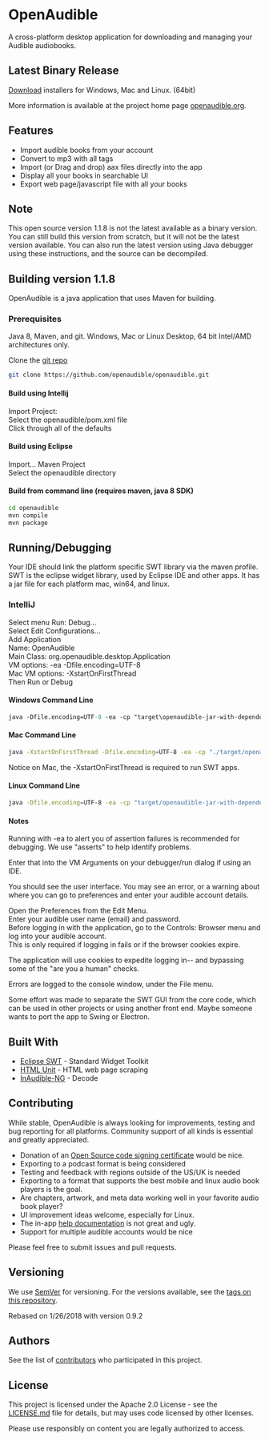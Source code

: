 # OpenAudible

A cross-platform desktop application for downloading and managing your Audible audiobooks.

## Latest Binary Release

[Download](https://openaudible.org) installers for Windows, Mac and Linux. (64bit)

More information is available at the project home page [openaudible.org](http://openaudible.org).

## Features

- Import audible books from your account
- Convert to mp3 with all tags
- Import (or Drag and drop) aax files directly into the app
- Display all your books in searchable UI
- Export web page/javascript file with all your books

## Note

This open source version 1.1.8 is not the latest available as a binary version.
You can still build this version from scratch, but it will not be the latest version available.
You can also run the latest version using Java debugger using these instructions, and the source can be decompiled.

## Building version 1.1.8

OpenAudible is a java application that uses Maven for building.

### Prerequisites

Java 8, Maven, and git. Windows, Mac or Linux Desktop, 64 bit Intel/AMD architectures only.

Clone the [git repo](https://github.com/openaudible/openaudible)

```bash
git clone https://github.com/openaudible/openaudible.git
```

#### Build using Intellij

Import Project: <br />
Select the openaudible/pom.xml file <br />
Click through all of the defaults

#### Build using Eclipse

Import... Maven Project<br />
Select the openaudible directory<br />

#### Build from command line (requires maven, java 8 SDK)

```bash
cd openaudible
mvn compile
mvn package
```

## Running/Debugging

Your IDE should link the platform specific SWT library via the maven profile.
SWT is the eclipse widget library, used by Eclipse IDE and other apps. It has a
jar file for each platform mac, win64, and linux.


### IntelliJ

Select menu Run: Debug...  <br />
Select Edit Configurations... <br />
Add Application <br />
Name: OpenAudible <br />
Main Class: org.openaudible.desktop.Application <br />
VM options: -ea -Dfile.encoding=UTF-8 <br />
Mac VM options: -XstartOnFirstThread <br />
Then Run or Debug <br />

#### Windows Command Line

```ps
java -Dfile.encoding=UTF-8 -ea -cp "target\openaudible-jar-with-dependencies.jar;swt\org.eclipse.swt.win32.win32.x86_64-4.6.jar" org.openaudible.desktop.Application
```

#### Mac Command Line

```zsh
java -XstartOnFirstThread -Dfile.encoding=UTF-8 -ea -cp "./target/openaudible-jar-with-dependencies.jar:./swt/org.eclipse.swt.cocoa.macosx.x86_64-4.6.jar" org.openaudible.desktop.Application
```

Notice on Mac, the -XstartOnFirstThread is required to run SWT apps.

#### Linux Command Line

```bash
java -Dfile.encoding=UTF-8 -ea -cp "target/openaudible-jar-with-dependencies.jar:swt/org.eclipse.swt.gtk.linux.x86_64-4.6.jar" org.openaudible.desktop.Application
```

#### Notes

Running with -ea to alert you of assertion failures is recommended for debugging. We use "asserts" to help identify problems.

Enter that into the VM Arguments on your debugger/run dialog if using an IDE.

You should see the user interface. You may see an error, or a warning about where you can go to preferences and enter your audible account details.

Open the Preferences from the Edit Menu. <br />
Enter your audible user name (email) and password. <br />
Before logging in with the application, go to the Controls: Browser menu and log into your audible account. <br />
This is only required if logging in fails or if the browser cookies expire. <br />

The application will use cookies to expedite logging in-- and bypassing some of the "are you a human" checks.

Errors are logged to the console window, under the File menu.

Some effort was made to separate the SWT GUI from the core code, which can be used in other projects or using another front end. Maybe someone wants to port the app to Swing or Electron.

## Built With

- [Eclipse SWT](http://www.eclipse.org/swt/) - Standard Widget Toolkit
- [HTML Unit](https://htmlunit.sourceforge.net/) - HTML web page scraping
- [InAudible-NG](https://github.com/inAudible-NG/) - Decode

## Contributing

While stable, OpenAudible is always looking for improvements, testing and bug reporting for all platforms. Community support of all kinds is essential and greatly appreciated.

- Donation of an [Open Source code signing certificate](https://www.certum.eu/certum/cert,offer_en_open_source_cs.xml) would be nice.
- Exporting to a podcast format is being considered
- Testing and feedback with regions outside of the US/UK is needed
- Exporting to a format that supports the best mobile and linux audio book players is the goal.
- Are chapters, artwork, and meta data working well in your favorite audio book player?
- UI improvement ideas welcome, especially for Linux.
- The in-app [help documentation](https://github.com/openaudible/openaudible/tree/master/src/main/help) is not great and ugly.
- Support for multiple audible accounts would be nice

Please feel free to submit issues and pull requests.

## Versioning

We use [SemVer](http://semver.org/) for versioning. For the versions available, see the [tags on this repository](https://github.com/openaudible/openaudible/tags).

Rebased on 1/26/2018 with version 0.9.2

## Authors

See the list of [contributors](https://github.com/openaudible/openaudible/contributors) who participated in this project.

## License

This project is licensed under the Apache 2.0 License - see the [LICENSE.md](LICENSE.md) file for details, but may uses code licensed by other licenses.

Please use responsibly on content you are legally authorized to access.
